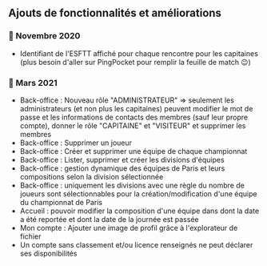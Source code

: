 ## Ajouts de fonctionnalités et améliorations

### 📅 Novembre 2020
* Identifiant de l'ESFTT affiché pour chaque rencontre pour les capitaines (plus besoin d'aller sur PingPocket pour remplir la feuille de match 😉)

### 📅 Mars 2021
* Back-office : Nouveau rôle "ADMINISTRATEUR" => seulement les administrateurs (et non plus les capitaines) peuvent modifier le mot de passe et les informations de contacts des membres (sauf leur propre compte), donner le rôle "CAPITAINE" et "VISITEUR" et supprimer les membres
* Back-office : Supprimer un joueur
* Back-office : Créer et supprimer une équipe de chaque championnat
* Back-office : Lister, supprimer et créer les divisions d'équipes
* Back-office : gestion dynamique des équipes de Paris et leurs compositions selon la division sélectionnée
* Back-office : uniquement les divisions avec une règle du nombre de joueurs sont sélectionnables pour la création/modification d'une équipe du championnat de Paris
* Accueil : pouvoir modifier la composition d'une équipe dans dont la date a été reportée et dont la date de la journée est passée
* Mon compte : Ajouter une image de profil grâce à l'explorateur de fichier
* Un compte sans classement et/ou licence renseignés ne peut déclarer ses disponibilités